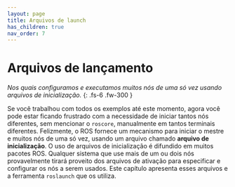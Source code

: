 ```yaml
---
layout: page
title: Arquivos de launch
has_children: true
nav_order: 7
---
```


# Arquivos de lançamento

*Nos quais configuramos e executamos muitos nós de uma só vez usando arquivos de inicialização.*
{: .fs-6 .fw-300 }

Se você trabalhou com todos os exemplos até este momento, agora você pode estar ficando frustrado com a necessidade de iniciar tantos nós diferentes, sem mencionar o `roscore`, manualmente em tantos terminais diferentes. Felizmente, o ROS fornece um mecanismo para iniciar o mestre e muitos nós de uma só vez, usando um arquivo chamado **arquivo de inicialização**. O uso de arquivos de inicialização é difundido em muitos pacotes ROS. Qualquer sistema que use mais de um ou dois nós provavelmente tirará proveito dos arquivos de ativação para especificar e configurar os nós a serem usados. Este capítulo apresenta esses arquivos e a ferramenta `roslaunch` que os utiliza.
